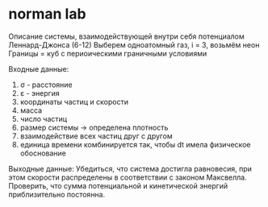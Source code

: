 # norman lab


Описание системы, взаимодействующей внутри себя потенциалом Леннард-Джонса (6-12)
Выберем одноатомный газ, i = 3, возьмём неон
Границы = куб с периоическими граничными условиями


Входные данные:
1) σ - расстояние
2) ε - энергия
3) координаты частиц и скорости
4) масса
5) число частиц
6) размер системы → определена плотность
7) взаимодействие всех частиц друг с другом
8) единица времени комбинируется так, чтобы dt имела физическое обоснование

Выходные данные:
Убедиться, что система достигла равновесия, при этом скорости распределены в соответствии с законом Максвелла. Проверить, что сумма потенциальной и кинетической энергий приблизительно постоянна.
